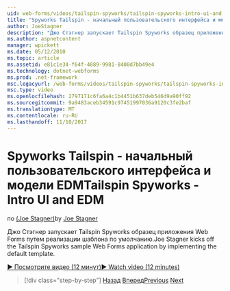 ```yaml
---
uid: web-forms/videos/tailspin-spyworks/tailspin-spyworks-intro-ui-and-edm
title: "Spyworks Tailspin - начальный пользовательского интерфейса и модели EDM | Документы Microsoft"
author: JoeStagner
description: "Джо Стэгнер запускает Tailspin Spyworks образец приложения Web Forms путем реализации шаблона по умолчанию."
ms.author: aspnetcontent
manager: wpickett
ms.date: 05/12/2010
ms.topic: article
ms.assetid: e81c1e34-f64f-4889-9981-8400d7bb49e4
ms.technology: dotnet-webforms
ms.prod: .net-framework
msc.legacyurl: /web-forms/videos/tailspin-spyworks/tailspin-spyworks-intro-ui-and-edm
msc.type: video
ms.openlocfilehash: 2797171c6fa6a4c1b4451b637deb546d9a90ff92
ms.sourcegitcommit: 9a9483aceb34591c97451997036a9120c3fe2baf
ms.translationtype: MT
ms.contentlocale: ru-RU
ms.lasthandoff: 11/10/2017
---
```

<a name="tailspin-spyworks---intro-ui-and-edm"></a><span data-ttu-id="354ab-103">Spyworks Tailspin - начальный пользовательского интерфейса и модели EDM</span><span class="sxs-lookup"><span data-stu-id="354ab-103">Tailspin Spyworks - Intro UI and EDM</span></span>
====================
<span data-ttu-id="354ab-104">по [(Joe Stagner)](https://github.com/JoeStagner)</span><span class="sxs-lookup"><span data-stu-id="354ab-104">by [Joe Stagner](https://github.com/JoeStagner)</span></span>

<span data-ttu-id="354ab-105">Джо Стэгнер запускает Tailspin Spyworks образец приложения Web Forms путем реализации шаблона по умолчанию.</span><span class="sxs-lookup"><span data-stu-id="354ab-105">Joe Stagner kicks off the Tailspin Spyworks sample Web Forms application by implementing the default template.</span></span>

[<span data-ttu-id="354ab-106">&#9654; Посмотрите видео (12 минут)</span><span class="sxs-lookup"><span data-stu-id="354ab-106">&#9654; Watch video (12 minutes)</span></span>](https://channel9.msdn.com/Blogs/ASP-NET-Site-Videos/tailspin-spyworks-intro-ui-and-edm)

>[!div class="step-by-step"]
<span data-ttu-id="354ab-107">[Назад](tailspin-spyworks-implementing-and-using-the-also-purchased-control.md)
[Вперед](tailspin-spyworks-directory-organization.md)</span><span class="sxs-lookup"><span data-stu-id="354ab-107">[Previous](tailspin-spyworks-implementing-and-using-the-also-purchased-control.md)
[Next](tailspin-spyworks-directory-organization.md)</span></span>
